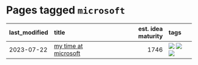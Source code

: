 # Pages tagged `microsoft`

|last_modified|title|est. idea maturity|tags
|:---|:---|---:|:---|
|2023-07-22|[my time at microsoft](../my_time_at_microsoft.md)|1746|[![](https://img.shields.io/badge/tag-amazon-254eb)](../tags/amazon.md) [![](https://img.shields.io/badge/tag-autobiographical-869cae)](../tags/autobiographical.md) [![](https://img.shields.io/badge/tag-microsoft-fde018)](../tags/microsoft.md)|
